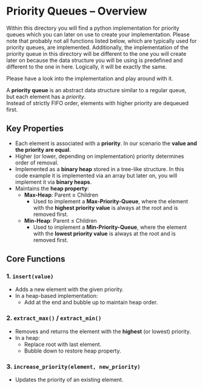 # Priority Queues – Overview

Within this directory you will find a python implementation for priority queues which you can later on use to create your implementation. Please note that probably not all functions listed below, which are typically used for priority queues, are implemented. Additionally, the implementation of the priority queue in this directory will be different to the one you will create later on because the data structure you will be using is predefined and different to the one in here. Logically, it will be exactly the same.

Please have a look into the implementation and play around with it.

A **priority queue** is an abstract data structure similar to a regular queue,  
but each element has a *priority*.  
Instead of strictly FIFO order, elements with higher priority are dequeued first.

## Key Properties
- Each element is associated with a **priority**. In our scenario the **value and the priority are equal**.
- Higher (or lower, depending on implementation) priority determines order of removal.
- Implemented as a **binary heap** stored in a tree-like structure. In this code example it is implemented via an array but later on, you will implement it via **binary heaps**.
- Maintains the **heap property**:
  - **Max-Heap**: Parent ≥ Children  
    - Used to implement a **Max-Priority-Queue**, where the element with the **highest priority value** is always at the root and is removed first.
  - **Min-Heap**: Parent ≤ Children  
    - Used to implement a **Min-Priority-Queue**, where the element with the **lowest priority value** is always at the root and is removed first.

## Core Functions

### 1. `insert(value)`
- Adds a new element with the given priority.
- In a heap-based implementation:  
  - Add at the end and bubble up to maintain heap order.

### 2. `extract_max()` / `extract_min()`
- Removes and returns the element with the **highest** (or lowest) priority.  
- In a heap:
  - Replace root with last element.
  - Bubble down to restore heap property.

### 3. `increase_priority(element, new_priority)`
- Updates the priority of an existing element.